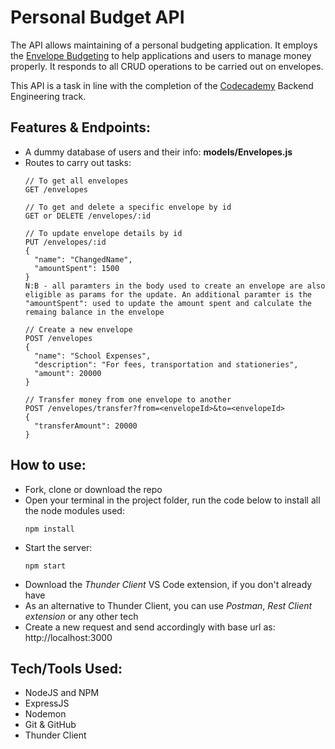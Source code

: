 # Personal Budget API
The API allows maintaining of a personal budgeting application. It employs the [Envelope Budgeting](https://www.thebalancemoney.com/what-is-envelope-budgeting-1293682) to help applications and users to manage money properly.
It responds to all CRUD operations to be carried out on envelopes.

This API is a task in line with the completion of the [Codecademy](https://www.codecademy.com/) Backend Engineering track.

## Features & Endpoints:
- A dummy database of users and their info: **models/Envelopes.js**
- Routes to carry out tasks:
  ```
  // To get all envelopes
  GET /envelopes

  // To get and delete a specific envelope by id
  GET or DELETE /envelopes/:id

  // To update envelope details by id
  PUT /envelopes/:id
  {
    "name": "ChangedName",
    "amountSpent": 1500
  }
  N:B - all paramters in the body used to create an envelope are also eligible as params for the update. An additional paramter is the "amountSpent": used to update the amount spent and calculate the remaing balance in the envelope

  // Create a new envelope
  POST /envelopes
  {
    "name": "School Expenses",
    "description": "For fees, transportation and stationeries",
    "amount": 20000
  }

  // Transfer money from one envelope to another
  POST /envelopes/transfer?from=<envelopeId>&to=<envelopeId>
  {
    "transferAmount": 20000
  }
  ```
    

## How to use:
- Fork, clone or download the repo
- Open your terminal in the project folder, run the code below to install all the node modules used:
  ```
  npm install
  ```
- Start the server:
  ```
  npm start
  ```
- Download the *Thunder Client* VS Code extension, if you don't already have
- As an alternative to Thunder Client, you can use *Postman*, *Rest Client extension* or any other tech
- Create a new request and send accordingly with base url as: http://localhost:3000

## Tech/Tools Used:
- NodeJS and NPM
- ExpressJS
- Nodemon
- Git & GitHub
- Thunder Client